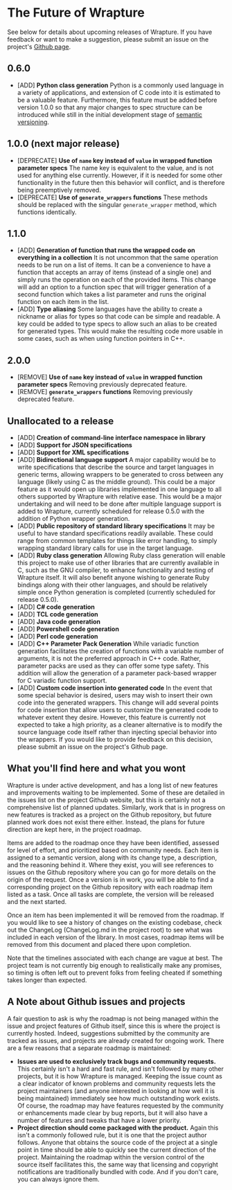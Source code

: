 # The Future of Wrapture

See below for details about upcoming releases of Wrapture. If you have feedback
or want to make a suggestion, please submit an issue on the project's
[Github page](https://github.com/goatshriek/wrapture).

## 0.6.0
 * [ADD] **Python class generation**
   Python is a commonly used language in a variety of applications, and
   extension of C code into it is estimated to be a valuable feature.
   Furthermore, this feature must be added before version 1.0.0 so that any
   major changes to spec structure can be introduced while still in the initial
   development stage of [semantic versioning](https://semver.org/).

## 1.0.0 (next major release)
 * [DEPRECATE] **Use of `name` key instead of `value` in wrapped function
   parameter specs**
   The name key is equivalent to the value, and is not used for anything else
   currently. However, if it is needed for some other functionality in the
   future then this behavior will conflict, and is therefore being preemptively
   removed.
 * [DEPRECATE] **Use of `generate_wrappers` functions**
   These methods should be replaced with the singular `generate_wrapper` method,
   which functions identically.

## 1.1.0
 * [ADD] **Generation of function that runs the wrapped code on everything in a
   collection**
   It is not uncommon that the same operation needs to be run on a list of
   items. It can be a convenience to have a function that accepts an array of
   items (instead of a single one) and simply runs the operation on each of the
   provided items. This change will add an option to a function spec that will
   trigger generation of a second function which takes a list parameter and runs
   the original function on each item in the list.
 * [ADD] **Type aliasing**
   Some languages have the ability to create a nickname or alias for types so
   that code can be simple and readable. A key could be added to type specs to
   allow such an alias to be created for generated types. This would make the
   resulting code more usable in some cases, such as when using function
   pointers in C++.

## 2.0.0
 * [REMOVE] **Use of `name` key instead of `value` in wrapped function parameter
   specs**
   Removing previously deprecated feature.
 * [REMOVE] **`generate_wrappers` functions**
   Removing previously deprecated feature.

## Unallocated to a release
 * [ADD] **Creation of command-line interface namespace in library**
 * [ADD] **Support for JSON specifications**
 * [ADD] **Support for XML specifications**
 * [ADD] **Bidirectional language support**
   A major capability would be to write specifications that describe the source
   and target languages in generic terms, allowing wrappers to be generated to
   cross between any language (likely using C as the middle ground). This could
   be a major feature as it would open up libraries implemented in one language
   to all others supported by Wrapture with relative ease. This would be a major
   undertaking and will need to be done after multiple language support is added
   to Wrapture, currently scheduled for release 0.5.0 with the addition of
   Python wrapper generation.
 * [ADD] **Public repository of standard library specifications**
   It may be useful to have standard specifications readily available. These
   could range from common templates for things like error handling, to simply
   wrapping standard library calls for use in the target language.
 * [ADD] **Ruby class generation**
   Allowing Ruby class generation will enable this project to make use of other
   libraries that are currently available in C, such as the GNU compiler, to
   enhance functionality and testing of Wrapture itself. It will also benefit
   anyone wishing to generate Ruby bindings along with their other languages,
   and should be relatively simple once Python generation is completed
   (currently scheduled for release 0.5.0).
 * [ADD] **C# code generation**
 * [ADD] **TCL code generation**
 * [ADD] **Java code generation**
 * [ADD] **Powershell code generation**
 * [ADD] **Perl code generation**
 * [ADD] **C++ Parameter Pack Generation**
   While variadic function generation facilitates the creation of functions with
   a variable number of arguments, it is not the preferred approach in C++ code.
   Rather, parameter packs are used as they can offer some type safety. This
   addition will allow the generation of a parameter pack-based wrapper for C
   variadic function support.
 * [ADD] **Custom code insertion into generated code**
   In the event that some special behavior is desired, users may wish to insert
   their own code into the generated wrappers. This change will add several
   points for code insertion that allow users to customize the generated code to
   whatever extent they desire. However, this feature is currently not expected
   to take a high priority, as a cleaner alternative is to modify the source
   language code itself rather than injecting special behavior into the
   wrappers. If you would like to provide feedback on this decision, please
   submit an issue on the project's Github page.


## What you'll find here and what you wont
Wrapture is under active development, and has a long list of new features and
improvements waiting to be implemented. Some of these are detailed in the issues
list on the project Github website, but this is certainly not a comprehensive
list of planned updates. Similarly, work that is in progress on new features is
tracked as a project on the Github repository, but future planned work does not
exist there either. Instead, the plans for future direction are kept here, in
the project roadmap.

Items are added to the roadmap once they have been identified, assessed for
level of effort, and prioritized based on community needs. Each item is assigned
to a semantic version, along with its change type, a description, and the
reasoning behind it. Where they exist, you will see references to issues on the
Github repository where you can go for more details on the origin of the
request. Once a version is in work, you will be able to find a corresponding
project on the Github repository with each roadmap item listed as a task. Once
all tasks are complete, the version will be released and the next started.

Once an item has been implemented it will be removed from the roadmap. If you
would like to see a history of changes on the existing codebase, check out the
ChangeLog (ChangeLog.md in the project root) to see what was included in each
version of the library. In most cases, roadmap items will be removed from this
document and placed there upon completion.

Note that the timelines associated with each change are vague at best. The
project team is not currently big enough to realistically make any promises, so
timing is often left out to prevent folks from feeling cheated if something
takes longer than expected.


## A Note about Github issues and projects

A fair question to ask is why the roadmap is not being managed within the issue
and project features of Github itself, since this is where the project is
currently hosted. Indeed, suggestions submitted by the community are tracked as
issues, and projects are already created for ongoing work. There are a few
reasons that a separate roadmap is maintained:
 * **Issues are used to exclusively track bugs and community requests.**
   This certainly isn't a hard and fast rule, and isn't followed by many other
   projects, but it is how Wrapture is managed. Keeping the issue count as a
   clear indicator of known problems and community requests lets the project
   maintainers (and anyone interested in looking at how well it is being
   maintained) immediately see how much outstanding work exists. Of course,
   the roadmap may have features requested by the community or enhancements made
   clear by bug reports, but it will also have a number of features and tweaks
   that have a lower priority.
 * **Project direction should come packaged with the product.**
   Again this isn't a commonly followed rule, but it is one that the project
   author follows. Anyone that obtains the source code of the project at a
   single point in time should be able to quickly see the current direction of
   the project. Maintaining the roadmap within the version control of the source
   itself facilitates this, the same way that licensing and copyright
   notifications are traditionally bundled with code. And if you don't care,
   you can always ignore them.
